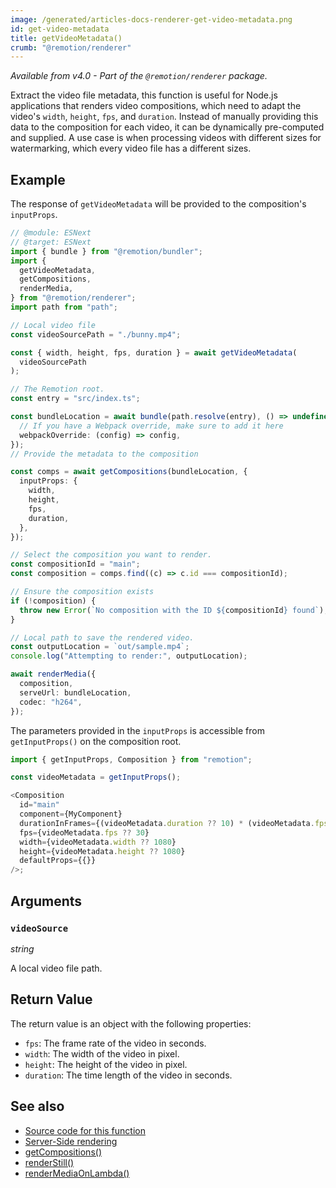 ```yaml
---
image: /generated/articles-docs-renderer-get-video-metadata.png
id: get-video-metadata
title: getVideoMetadata()
crumb: "@remotion/renderer"
---
```


_Available from v4.0 - Part of the `@remotion/renderer` package._

Extract the video file metadata, this function is useful for Node.js applications that renders video compositions, which need to adapt the video's `width`, `height`, `fps`, and `duration`. Instead of manually providing this data to the composition for each video, it can be dynamically pre-computed and supplied. A use case is when processing videos with different sizes for watermarking, which every video file has a different sizes.

## Example

The response of `getVideoMetadata` will be provided to the composition's `inputProps`.

```ts twoslash
// @module: ESNext
// @target: ESNext
import { bundle } from "@remotion/bundler";
import {
  getVideoMetadata,
  getCompositions,
  renderMedia,
} from "@remotion/renderer";
import path from "path";

// Local video file
const videoSourcePath = "./bunny.mp4";

const { width, height, fps, duration } = await getVideoMetadata(
  videoSourcePath
);

// The Remotion root.
const entry = "src/index.ts";

const bundleLocation = await bundle(path.resolve(entry), () => undefined, {
  // If you have a Webpack override, make sure to add it here
  webpackOverride: (config) => config,
});
// Provide the metadata to the composition

const comps = await getCompositions(bundleLocation, {
  inputProps: {
    width,
    height,
    fps,
    duration,
  },
});

// Select the composition you want to render.
const compositionId = "main";
const composition = comps.find((c) => c.id === compositionId);

// Ensure the composition exists
if (!composition) {
  throw new Error(`No composition with the ID ${compositionId} found`);
}

// Local path to save the rendered video.
const outputLocation = `out/sample.mp4`;
console.log("Attempting to render:", outputLocation);

await renderMedia({
  composition,
  serveUrl: bundleLocation,
  codec: "h264",
});
```

The parameters provided in the `inputProps` is accessible from `getInputProps()` on the composition root.

```ts
import { getInputProps, Composition } from "remotion";

const videoMetadata = getInputProps();

<Composition
  id="main"
  component={MyComponent}
  durationInFrames={(videoMetadata.duration ?? 10) * (videoMetadata.fps ?? 30)}
  fps={videoMetadata.fps ?? 30}
  width={videoMetadata.width ?? 1080}
  height={videoMetadata.height ?? 1080}
  defaultProps={{}}
/>;
```

## Arguments

### `videoSource`

_string_

A local video file path.

## Return Value

The return value is an object with the following properties:

- `fps`: The frame rate of the video in seconds.
- `width`: The width of the video in pixel.
- `height`: The height of the video in pixel.
- `duration`: The time length of the video in seconds.

## See also

- [Source code for this function](https://github.com/remotion-dev/remotion/blob/main/packages/renderer/src/get-video-metadata.ts)
- [Server-Side rendering](/docs/ssr)
- [getCompositions()](/docs/renderer/get-compositions)
- [renderStill()](/docs/renderer/stitch-frames-to-video)
- [renderMediaOnLambda()](/docs/lambda/rendermediaonlambda)
